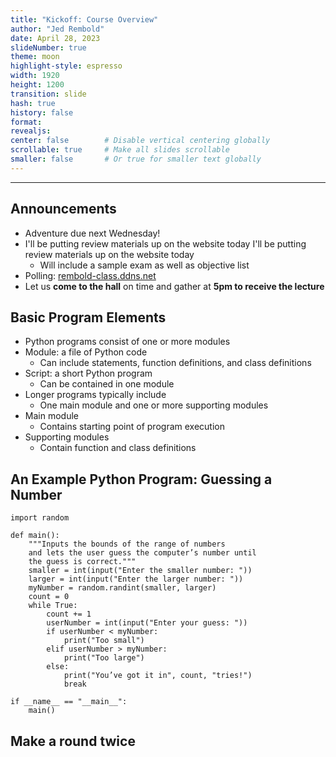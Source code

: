```yaml
---
title: "Kickoff: Course Overview"
author: "Jed Rembold"
date: April 28, 2023
slideNumber: true
theme: moon
highlight-style: espresso
width: 1920
height: 1200
transition: slide
hash: true
history: false
format:
revealjs:
center: false        # Disable vertical centering globally
scrollable: true     # Make all slides scrollable
smaller: false       # Or true for smaller text globally
---
```



---


## Announcements
- Adventure due next Wednesday!
- I'll be putting review materials up on the website today I'll be putting review materials up on the website today
	- Will include a sample exam as well as objective list
- Polling: [rembold-class.ddns.net](http://rembold-class.ddns.net)
- Let us __come to the hall__ on time and gather at **5pm to receive the lecture**

## Basic Program Elements

- Python programs consist of one or more modules
- Module: a file of Python code
	- Can include statements, function definitions, and class definitions
- Script: a short Python program
	- Can be contained in one module
- Longer programs typically include
	- One main module and one or more supporting modules
- Main module
	- Contains starting point of program execution
- Supporting modules
	- Contain function and class definitions

## An Example Python Program: Guessing a Number

```{.python}
import random
 
def main():
	"""Inputs the bounds of the range of numbers
	and lets the user guess the computer’s number until
	the guess is correct."""
	smaller = int(input("Enter the smaller number: "))
	larger = int(input("Enter the larger number: "))
	myNumber = random.randint(smaller, larger)
	count = 0
	while True:
		count += 1
		userNumber = int(input("Enter your guess: "))
		if userNumber < myNumber:
			print("Too small")
		elif userNumber > myNumber:
			print("Too large")
		else:
			print("You’ve got it in", count, "tries!")
			break
 
if __name__ == "__main__":
	main()

```


## Make a round twice